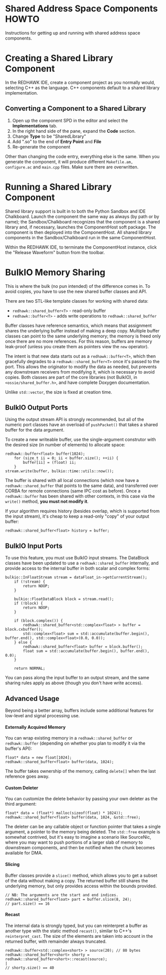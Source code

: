 # Shared Address Space Components HOWTO
Instructions for getting up and running with shared address space
components.

Creating a Shared Library Component
===================================

In the REDHAWK IDE, create a component project as you normally would,
selecting C++ as the language. C++ components default to a shared
library implementation.

Converting a Component to a Shared Library
------------------------------------------

1.  Open up the component SPD in the editor and select the
    **Implementations** tab.
2.  In the right hand side of the pane, expand the **Code** section.
3.  Change **Type** to be "SharedLibrary"
4.  Add ".so" to the end of **Entry Point** and **File**
5.  Re-generate the component

Other than changing the code entry, everything else is the same. When
you generate the component, it will produce different
`Makefile.am, configure.ac` and `main.cpp` files. Make sure there are
overwritten.

Running a Shared Library Component
==================================

Shared library support is built in to both the Python Sandbox and IDE
Chalkboard. Launch the component the same way as always (by path or by
name); the Sandbox/Chalkboard recognizes that the component is a shared
library and, if necessary, launches the ComponentHost soft package. The
component is then deployed into the ComponentHost. All shared library
components in the Sandbox/Chalkboard run in the same ComponentHost.

Within the REDHAWK IDE, to terminate the ComponentHost instance, click
the "Release Waveform" button from the toolbar.

BulkIO Memory Sharing
=====================

This is where the bulk (no pun intended) of the difference comes in. To
avoid copies, you have to use the new shared buffer classes and API.

There are two STL-like template classes for working with shared data:

-   `redhawk::shared_buffer<T>` - read-only buffer
-   `redhawk::buffer<T>` - adds write operations to
    `redhawk::shared_buffer`

Buffer classes have reference semantics, which means that assignment
shares the underlying buffer instead of making a deep copy. Multiple
buffer classes can point to the same underlying memory; the memory is
freed only once there are no more references. For this reason, buffers
are memory leak-proof (unless you create them as pointers view the `new`
operator).

The intent is that new data starts out as a `redhawk::buffer<T>`, which
then gracefully degrades to a `redhawk::shared_buffer<T>` once it's
passed to the port. This allows the originator to modify the data as
needed, but prevents any downstream receivers from modifying it, which
is necessary to avoid copies. Both classes are part of the core
libraries (not BulkIO), in `<ossie/shared_buffer.h>`, and have complete
Doxygen documentation.

Unlike `std::vector`, the size is fixed at creation time.

BulkIO Output Ports
-------------------

Using the output stream API is strongly recommended, but all of the
numeric port classes have an overload of `pushPacket()` that takes a
shared buffer for the data argument.

To create a new writeable buffer, use the single-argument construtor
with the desired size (in number of elements) to allocate space:
```
redhawk::buffer<float> buffer(1024);
    for (size_t ii = 0; ii < buffer.size(); ++ii) {
        buffer[ii] = (float) ii;
    }
stream.write(buffer, bulkio::time::utils::now());
```

The buffer is shared with all local connections (which now have a
`redhawk::shared_buffer` that points to the same data), and transferred
over CORBA for remote connections (same IPC cost as before). Once a
`redhawk::buffer` has been shared with other contexts, in this case via
the `write()` method, **you must not modify it**.

If your algorithm requires history (besides overlap, which is supported
from the input stream), it's cheap to keep a read-only "copy" of your
output buffer:

```
redhawk::shared_buffer<float> history = buffer;
```

BulkIO Input Ports
------------------

To use this feature, you must use BulkIO input streams. The DataBlock
classes have been updated to use a `redhawk::shared_buffer` internally,
and provide access to the internal buffer in both scalar and complex
forms:

```
bulkio::InFloatStream stream = dataFloat_in->getCurrentStream();
    if (!stream) {
        return NOOP;
    }

    bulkio::FloatDataBlock block = stream.read();
    if (!block) {
        return NOOP;
    }

    if (block.complex()) {
        redhawk::shared_buffer<std::complex<float> > buffer = block.cxbuffer();
        std::complex<float> sum = std::accumulate(buffer.begin(), buffer.end(), std::complex<float>(0.0, 0.0));
    } else {
        redhawk::shared_buffer<float> buffer = block.buffer();
        float sum = std::accumulate(buffer.begin(), buffer.end(), 0.0);
    }

    return NORMAL;
```

You can pass along the input buffer to an output stream, and the same
sharing rules apply as above (though you don't have write access).

Advanced Usage
--------------

Beyond being a better array, buffers include some additional features
for low-level and signal processing use.

#### Externally Acquired Memory

You can wrap existing memory in a `redhawk::shared_buffer` or
`redhawk::buffer` (depending on whether you plan to modify it via the
buffer's API):
```
float* data = new float[1024];
redhawk::shared_buffer<float> buffer(data, 1024);
```

The buffer takes ownership of the memory, calling `delete[]` when the
last reference goes away.

#### Custom Deleter

You can customize the delete behavior by passing your own deleter as the
third argument:

```
float* data = (float*) malloc(sizeof(float) * 1024));
redhawk::shared_buffer<float> buffer(data, 1024, &std::free);
```

The deleter can be any callable object or function pointer that takes a
single argument, a pointer to the memory being deleted. The `std::free`
example is somewhat contrived, but it's easy to imagine a scenario like
SourceNic, where you may want to push portions of a larger slab of
memory to downstream components, and then be notified when the chunk
becomes available for DMA.

#### Slicing

Buffer classes provide a `slice()` method, which allows you to get a
subset of the data without making a copy. The returned buffer still
shares the underlying memory, but only provides access within the bounds
provided.

```
// NB: The arguments are the start and end indices.
redhawk::shared_buffer<float> part = buffer.slice(8, 24);
// part.size() == 16
```

#### Recast

The internal data is strongly typed, but you can reinterpret a buffer as
another type with the static method `recast()`, similar to C++'s
`reinterpret_cast`. The size of the elements are taken into account in
the returned buffer, with remainder always truncated.

```
redhawk::buffer<std::complex<short> > source(20); // 80 bytes
redhawk::shared_buffer<short> shorty = redhawk::shared_buffer<short>::recast(source);                                                        |
// shorty.size() == 40
```
